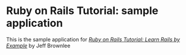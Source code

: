 # Ruby on Rails Tutorial: sample application

This is the sample application for
[*Ruby on Rails Tutorial: Learn Rails by Example*](http://railstutorial.org/)
by Jeff Brownlee
